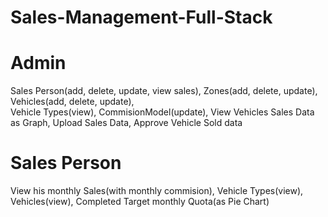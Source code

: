 # Sales-Management-Full-Stack

# Admin

Sales Person(add, delete, update, view sales), 
Zones(add, delete, update), 
Vehicles(add, delete, update),  
Vehicle Types(view), 
CommisionModel(update),
View Vehicles Sales Data as Graph,
Upload Sales Data,
Approve Vehicle Sold data


# Sales Person
View his monthly Sales(with monthly commision), 
Vehicle Types(view), 
Vehicles(view), 
Completed Target monthly Quota(as Pie Chart)


